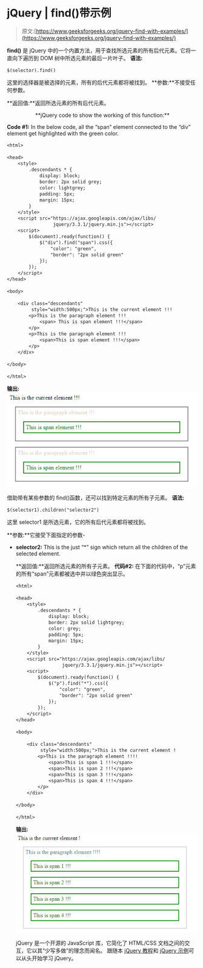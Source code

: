 # jQuery | find()带示例

> 原文:[https://www.geeksforgeeks.org/jquery-find-with-examples/](https://www.geeksforgeeks.org/jquery-find-with-examples/)

**find()** 是 jQuery 中的一个内置方法，用于查找所选元素的所有后代元素。它将一直向下遍历到 DOM 树中所选元素的最后一片叶子。
**语法:**

```
$(selector).find()

```

这里的选择器是被选择的元素，所有的后代元素都将被找到。
**参数:**不接受任何参数。

**返回值:**返回所选元素的所有后代元素。

<center>**jQuery code to show the working of this function:**</center>

**Code #1:**
In the below code, all the “span” element connected to the “div” element get highlighted with the green color.

```
<html>

<head>
    <style>
        .descendants * {
            display: block;
            border: 2px solid grey;
            color: lightgrey;
            padding: 5px;
            margin: 15px;
        }
    </style>
    <script src="https://ajax.googleapis.com/ajax/libs/
                 jquery/3.3.1/jquery.min.js"></script>
    <script>
        $(document).ready(function() {
            $("div").find("span").css({
                "color": "green",
                "border": "2px solid green"
            });
        });
    </script>
</head>

<body>

    <div class="descendants"
         style="width:500px;">This is the current element !!!
        <p>This is the paragraph element !!!
            <span> This is span element !!!</span>
        </p>
        <p>This is the paragraph element !!!
            <span>This is span element !!!</span>
        </p>
    </div>

</body>

</html>
```

**输出:**
![](img/a273ea6cb81584f3b2bc0d27af512d3f.png)

借助带有某些参数的 find()函数，还可以找到特定元素的所有子元素。
**语法:**

```
$(selector1).children("selector2")

```

这里 selector1 是所选元素，它的所有后代元素都将被找到。

**参数:**它接受下面指定的参数-

*   **selector2:** This is the just “*” sign which return all the children of the selected element.

    **返回值:**返回所选元素的所有子元素。
    **代码#2:**
    在下面的代码中，“p”元素的所有“span”元素都被选中并以绿色突出显示。

    ```
    <html>

    <head>
        <style>
            .descendants * {
                display: block;
                border: 2px solid lightgrey;
                color: grey;
                padding: 5px;
                margin: 15px;
            }
        </style>
        <script src="https://ajax.googleapis.com/ajax/libs/
                     jquery/3.3.1/jquery.min.js"></script>
        <script>
            $(document).ready(function() {
                $("p").find("*").css({
                    "color": "green",
                    "border": "2px solid green"
                });
            });
        </script>
    </head>

    <body>

        <div class="descendants" 
             style="width:500px;">This is the current element !
            <p>This is the paragraph element !!!!
                <span>This is span 1 !!!</span>
                <span>This is span 2 !!!</span>
                <span>This is span 3 !!!</span>
                <span>This is span 4 !!!</span>
            </p>
        </div>

    </body>

    </html>
    ```

    **输出:**
    ![](img/e6c4d5b2a7958c6a1538a7cf57ca2f84.png)

    jQuery 是一个开源的 JavaScript 库，它简化了 HTML/CSS 文档之间的交互，它以其“少写多做”的理念而闻名。
    跟随本 [jQuery 教程](https://www.geeksforgeeks.org/jquery-tutorials/)和 [jQuery 示例](https://www.geeksforgeeks.org/jquery-examples/)可以从头开始学习 jQuery。
